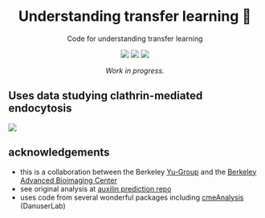 <h1 align="center"> Understanding transfer learning 🏹</h1>
<p align="center"> Code for understanding transfer learning
</p>
<p align="center">
  <img src="https://img.shields.io/badge/license-mit-blue.svg">
  <img src="https://img.shields.io/badge/python-3.6--3.8-blue">
  <img src="https://img.shields.io/github/checks-status/Yu-Group/transfer-learning/master">
</p>  
<p align="center"> <i> Work in progress. </i></p>


## Uses data studying clathrin-mediated endocytosis
![](https://yu-group.github.io/auxilin-prediction/fig_pipeline.jpg)


## acknowledgements
- this is a collaboration between the Berkeley [Yu-Group](https://www.stat.berkeley.edu/~yugroup/) and the [Berkeley Advanced Bioimaging Center](http://abc.berkeley.edu/)
- see original analysis at [auxilin prediction repo](https://github.com/Yu-Group/auxilin-prediction)
- uses code from several wonderful packages including [cmeAnalysis](https://github.com/DanuserLab/cmeAnalysis) (DanuserLab)